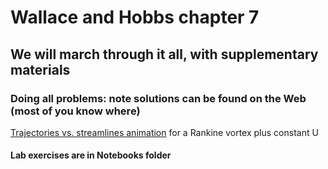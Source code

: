 # Wallace and Hobbs chapter 7
## We will march through it all, with supplementary materials
### Doing all problems: note solutions can be found on the Web (most of you know where)

[Trajectories vs. streamlines animation](https://atmos.uw.edu/~durrand/animations/vort505/vortanim1.html) for a Rankine vortex plus constant U

#### Lab exercises are in Notebooks folder 
